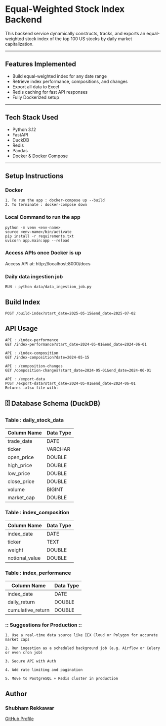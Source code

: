 # Equal-Weighted Stock Index Backend

This backend service dynamically constructs, tracks, and exports an equal-weighted stock index of the top 100 US stocks by daily market capitalization.

---

## Features Implemented

- Build equal-weighted  index for any date range
- Retrieve index performance, compositions, and changes
- Export all data to Excel
- Redis caching for fast API responses
- Fully Dockerized setup

---

## Tech Stack Used

- Python 3.12
- FastAPI
- DuckDB
- Redis
- Pandas
- Docker & Docker Compose

---

## Setup Instructions

### Docker
    1. To run the app : docker-compose up --build
    2. To terminate : docker-compose down

### Local Command to run the app

    python -m venv <env-name>
    source <env-name>/bin/activate
    pip install -r requirements.txt
    uvicorn app.main:app --reload

### Access APIs once Docker is up

Access API at: http://localhost:8000/docs

### Daily data ingestion job

    RUN : python data/data_ingestion_job.py

## Build Index
    POST /build-index?start_date=2025-05-15&end_date=2025-07-02

## API Usage
    API : /index-performance
    GET /index-performance?start_date=2024-05-01&end_date=2024-06-01
    
    API : /index-composition
    GET /index-composition?date=2024-05-15
    
    API : /composition-changes
    GET /composition-changes?start_date=2024-05-01&end_date=2024-06-01
    
    API : /export-data
    POST /export-data?start_date=2024-05-01&end_date=2024-06-01
    Returns .xlsx file with:

## 🗄️ Database Schema (DuckDB)
### Table : daily_stock_data

| Column Name | Data Type |
|-------------|-----------|
| trade_date  | DATE      |
| ticker      | VARCHAR   |
| open_price  | DOUBLE    |
| high_price  | DOUBLE    |
| low_price   | DOUBLE    |
| close_price | DOUBLE    |
| volume      | BIGINT    |
| market_cap  | DOUBLE    |


### Table : index_composition

| Column Name    | Data Type |
|----------------|-----------|
| index_date     | DATE      |
| ticker         | TEXT      |
| weight         | DOUBLE    |
| notional_value | DOUBLE    |


### Table : index_performance

| Column Name        | Data Type |
| ------------------ |-----------|
| index\_date        | DATE      |
| daily\_return      | DOUBLE    |
| cumulative\_return | DOUBLE    |

### :: Suggestions for Production ::
    1. Use a real-time data source like IEX Cloud or Polygon for accurate market caps

    2. Run ingestion as a scheduled background job (e.g. Airflow or Celery or even cron job)

    3. Secure API with Auth

    4. Add rate limiting and pagination

    5. Move to PostgreSQL + Redis cluster in production

## Author 
###  Shubham Rekkawar
[GitHub Profile](https://github.com/rekkawarShubham)